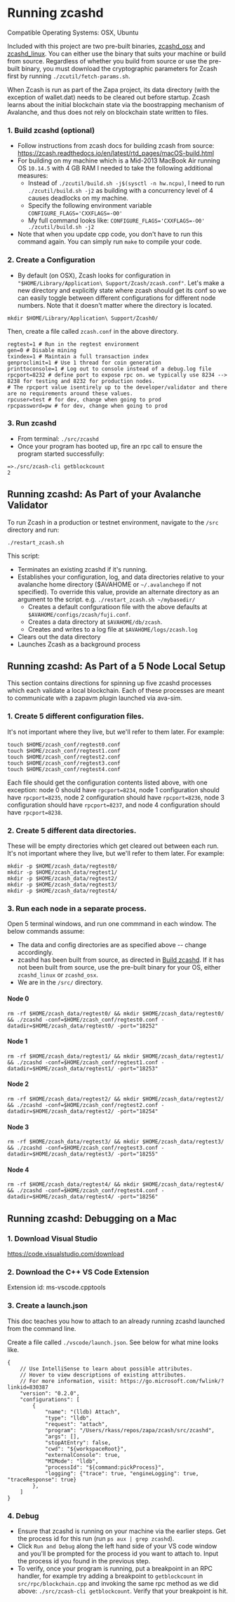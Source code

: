 # Running zcashd

Compatible Operating Systems: OSX, Ubuntu

Included with this project are two pre-built binaries, [zcashd_osx](https://github.com/zapalabs/zcash/blob/master/src/zcashd_osx) and [zcashd_linux](https://github.com/zapalabs/zcash/blob/master/src/zcashd_linux).
You can either use the binary that suits your machine or build from source. Regardless of whether you build from source or use the pre-built binary, you must download the 
cryptographic parameters for Zcash first by running `./zcutil/fetch-params.sh`. 

When Zcash is run as part of the Zapa project, its data directory (with the exception of wallet.dat) needs to be cleared out before startup. Zcash learns about the initial blockchain state via
the boostrapping mechanism of Avalanche, and thus does not rely on blockchain state written to files. 

### 1. Build zcashd (optional)

- Follow instructions from zcash docs for building zcash from source: https://zcash.readthedocs.io/en/latest/rtd_pages/macOS-build.html
- For building on my machine which is a Mid-2013 MacBook Air running OS `10.14.5` with 4 GB RAM I needed to take the following additional measures:
    - Instead of `./zcutil/build.sh -j$(sysctl -n hw.ncpu)`, I need to run  `./zcutil/build.sh -j2` as building with a concurrency level of 4 causes deadlocks on my machine.
    - Specify the following environment variable `CONFIGURE_FLAGS='CXXFLAGS=-O0'`
    - My full command looks like: `CONFIGURE_FLAGS='CXXFLAGS=-O0' ./zcutil/build.sh -j2`
- Note that when you update cpp code, you don't have to run this command again. You can simply run `make` to compile your code.

### 2. Create a Configuration

- By default (on OSX), Zcash looks for configuration in `"$HOME/Library/Application\ Support/Zcash/zcash.conf"`. Let's make a new directory and explicitly state where zcash should get its conf so we can easily toggle between different configurations for different node numbers. Note that it doesn't matter where the directory is located.

```
mkdir $HOME/Library/Application\ Support/Zcash0/
```

Then, create a file called `zcash.conf` in the above directory.

```
regtest=1 # Run in the regtest environment
gen=0 # Disable mining
txindex=1 # Maintain a full transaction index
genproclimit=1 # Use 1 thread for coin generation
printtoconsole=1 # Log out to console instead of a debug.log file
rpcport=8232 # define port to expose rpc on. we typically use 8234 --> 8238 for testing and 8232 for production nodes. 
# The rpcport value isentirely up to the developer/validator and there are no requirements around these values.
rpcuser=test # for dev, change when going to prod
rpcpassword=pw # for dev, change when going to prod
```

### 3. Run zcashd

- From terminal: `./src/zcashd`
- Once your program has booted up, fire an rpc call to ensure the program started successfully:
```
=>./src/zcash-cli getblockcount
2
```

## Running zcashd: As Part of your Avalanche Validator

To run Zcash in a production or testnet environment, navigate to the `/src` directory and run:

```
./restart_zcash.sh
```

This script:
- Terminates an existing zcashd if it's running.
- Establishes your configuration, log, and data directories relative to your avalanche home directory ($AVAHOME or `~/.avalanchego` if not specified). To override this value, 
provide an alternate directory as an argument to the script. e.g. `./restart_zcash.sh ~/mybasedir/`
    - Creates a default confguratioon file with the above defaults at `$AVAHOME/configs/zcash/fuji.conf`.
    - Creates a data directory at `$AVAHOME/db/zcash`.
    - Creates and writes to a log file at `$AVAHOME/logs/zcash.log`
- Clears out the data directory
- Launches Zcash as a background process

## Running zcashd: As Part of a 5 Node Local Setup

This section contains directions for spinning up five zcashd processes which each validate a local blockchain. Each of these processes are meant to communicate
with a zapavm plugin launched via ava-sim.

### 1. Create 5 different configuration files. 
It's not important where they live, but we'll refer to them later. For example:
```
touch $HOME/zcash_conf/regtest0.conf
touch $HOME/zcash_conf/regtest1.conf
touch $HOME/zcash_conf/regtest2.conf
touch $HOME/zcash_conf/regtest3.conf
touch $HOME/zcash_conf/regtest4.conf
```
Each file should get the configuration contents listed above, with one exception: node 0 should have `rpcport=8234`, node 1 configuration should have `rpcport=8235`, node 2 configuration should have `rpcport=8236`, node 3 configuration should have `rpcport=8237`, and node 4 configuration should have `rpcport=8238`.

### 2. Create 5 different data directories. 
These will be empty directories which get cleared out between each run. It's not important where they live, but we'll refer to them later. For example:
```
mkdir -p $HOME/zcash_data/regtest0/
mkdir -p $HOME/zcash_data/regtest1/
mkdir -p $HOME/zcash_data/regtest2/
mkdir -p $HOME/zcash_data/regtest3/
mkdir -p $HOME/zcash_data/regtest4/
```
### 3. Run each node in a separate process. 
Open 5 terminal windows, and run one commmand in each window. The below commands assume:

- The data and config directories are as specified above -- change accordingly.
- zcashd has been built from source, as directed in [Build zcashd](#1-build-zcashd-optional). If it has not been built from source, use the pre-built binary for your OS, either `zcashd_linux` or `zcashd_osx`.
- We are in the `/src/` directory.

#### Node 0
```
rm -rf $HOME/zcash_data/regtest0/ && mkdir $HOME/zcash_data/regtest0/ && ./zcashd -conf=$HOME/zcash_conf/regtest0.conf -datadir=$HOME/zcash_data/regtest0/ -port="18252"
```

#### Node 1
```
rm -rf $HOME/zcash_data/regtest1/ && mkdir $HOME/zcash_data/regtest1/ && ./zcashd -conf=$HOME/zcash_conf/regtest1.conf -datadir=$HOME/zcash_data/regtest1/ -port="18253"
```

#### Node 2
```
rm -rf $HOME/zcash_data/regtest2/ && mkdir $HOME/zcash_data/regtest2/ && ./zcashd -conf=$HOME/zcash_conf/regtest2.conf -datadir=$HOME/zcash_data/regtest2/ -port="18254"
```

#### Node 3
```
rm -rf $HOME/zcash_data/regtest3/ && mkdir $HOME/zcash_data/regtest3/ && ./zcashd -conf=$HOME/zcash_conf/regtest3.conf -datadir=$HOME/zcash_data/regtest3/ -port="18255"
```


#### Node 4
```
rm -rf $HOME/zcash_data/regtest4/ && mkdir $HOME/zcash_data/regtest4/ && ./zcashd -conf=$HOME/zcash_conf/regtest4.conf -datadir=$HOME/zcash_data/regtest4/ -port="18256"
```

## Running zcashd: Debugging on a Mac

### 1. Download Visual Studio

https://code.visualstudio.com/download

### 2. Download the C++ VS Code Extension

Extension id: ms-vscode.cpptools

### 3. Create a launch.json

This doc teaches you how to attach to an already running zcashd launched from the command line.

Create a file called `./vscode/launch.json`. See below for what mine looks like.

```
{
    // Use IntelliSense to learn about possible attributes.
    // Hover to view descriptions of existing attributes.
    // For more information, visit: https://go.microsoft.com/fwlink/?linkid=830387
    "version": "0.2.0",
    "configurations": [
        {
            "name": "(lldb) Attach",
            "type": "lldb",
            "request": "attach",
            "program": "/Users/rkass/repos/zapa/zcash/src/zcashd",
            "args": [],
            "stopAtEntry": false,
            "cwd": "${workspaceRoot}",
            "externalConsole": true,
            "MIMode": "lldb",
            "processId": "${command:pickProcess}",
            "logging": {"trace": true, "engineLogging": true, "traceResponse": true}
        },
    ]
}
```

### 4. Debug

- Ensure that zcashd is running on your machine via the earlier steps. Get the process id for this run (run `ps aux | grep zcashd`). 
- Click `Run and Debug` along the left hand side of your VS code window and you'll be prompted for the process id you want to attach to. Input the process id you found in the previous step. 
- To verify, once your program is running, put a breakpoint in an RPC handler, for example try adding a breakpoint to `getblockcount` in `src/rpc/blockchain.cpp` and invoking the same rpc method as we did above: `./src/zcash-cli getblockcount`. Verify that your breakpoint is hit.
